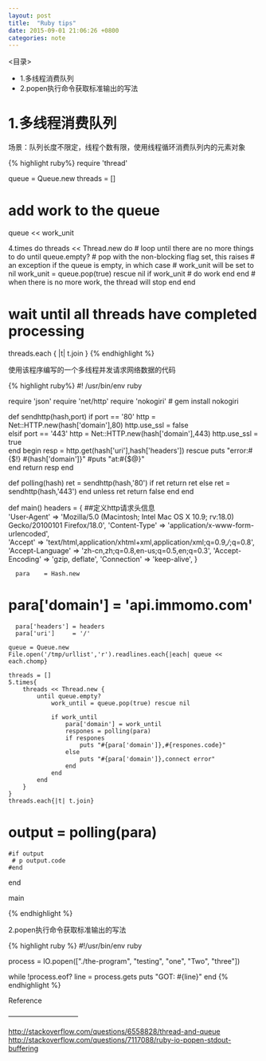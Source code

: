 ```yaml
---
layout: post
title:  "Ruby tips"
date: 2015-09-01 21:06:26 +0800
categories: note
---
```


<目录>

* 1.多线程消费队列
* 2.popen执行命令获取标准输出的写法


# 1.多线程消费队列

场景：队列长度不限定，线程个数有限，使用线程循环消费队列内的元素对象

{% highlight ruby%}
require 'thread'

queue = Queue.new
threads = []

# add work to the queue
queue << work_unit

4.times do
  threads << Thread.new do
    # loop until there are no more things to do
    until queue.empty?
      # pop with the non-blocking flag set, this raises
      # an exception if the queue is empty, in which case
      # work_unit will be set to nil
      work_unit = queue.pop(true) rescue nil
      if work_unit
        # do work
      end
    end
    # when there is no more work, the thread will stop
  end
end

# wait until all threads have completed processing
threads.each { |t| t.join }
{% endhighlight %}

使用该程序编写的一个多线程并发请求网络数据的代码

{% highlight ruby%}
#! /usr/bin/env ruby

require 'json'
require 'net/http'
require 'nokogiri'          # gem install nokogiri

def sendhttp(hash,port)
	if port == '80'
            http = Net::HTTP.new(hash['domain'],80)
            http.use_ssl = false  
	elsif port == '443'
            http = Net::HTTP.new(hash['domain'],443)
            http.use_ssl = true  
        end
	begin
		resp = http.get(hash['uri'],hash['headers'])
	rescue
		puts "error:#{$!} #{hash['domain']}"
		#puts "at:#{$@}"  
	end	
	return resp
end


def polling(hash)
	ret = sendhttp(hash,'80')
	if ret
		return ret
	else 
		ret = sendhttp(hash,'443')
	end
	unless ret
		return false
	end
end

def main()
	headers = {   ##定义http请求头信息  
	  'User-Agent' => 'Mozilla/5.0 (Macintosh; Intel Mac OS X 10.9; rv:18.0) Gecko/20100101 Firefox/18.0',
	  'Content-Type' => 'application/x-www-form-urlencoded',  
	  'Accept' => 'text/html,application/xhtml+xml,application/xml;q=0.9,*/*;q=0.8',
	  'Accept-Language' => 'zh-cn,zh;q=0.8,en-us;q=0.5,en;q=0.3',
	  'Accept-Encoding' => 'gzip, deflate',
	  'Connection' => 'keep-alive',
  }  

	  para    = Hash.new
 #	  para['domain']  = 'api.immomo.com'
	  para['headers'] = headers
	  para['uri']     = '/'

	queue = Queue.new
	File.open('/tmp/urllist','r').readlines.each{|each| queue << each.chomp}
	
	threads = []
	5.times{
		threads << Thread.new {
			until queue.empty?
				work_until = queue.pop(true) rescue nil

				if work_until
					para['domain'] = work_until
					respones = polling(para)
					if respones 
						puts "#{para['domain']},#{respones.code}"
					else
						puts "#{para['domain']},connect error"
					end
				end
			end
		}
	}
	threads.each{|t| t.join}		
#	output 	= polling(para)

	#if output
	 # p output.code
	#end 
end

main

{% endhighlight %}

2.popen执行命令获取标准输出的写法

{% highlight ruby %}
#!/usr/bin/env ruby

process = IO.popen(["./the-program", "testing", "one", "Two", "three"])

while !process.eof?
  line = process.gets
  puts "GOT: #{line}"
end
{% endhighlight %}

Reference

——————————

http://stackoverflow.com/questions/6558828/thread-and-queue
http://stackoverflow.com/questions/7117088/ruby-io-popen-stdout-buffering

